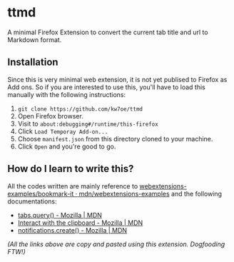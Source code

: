 # ttmd

A minimal Firefox Extension to convert the current tab title and url to Markdown format.

## Installation

Since this is very minimal web extension, it is not yet publised to Firefox as Add ons.
So if you are interested to use this, you'll have to load this manually with the following
instructions:

1. `git clone https://github.com/kw7oe/ttmd`
2. Open Firefox browser.
3. Visit to `about:debugging#/runtime/this-firefox`
4. Click `Load Temporay Add-on...`
5. Choose `manifest.json` from this directory cloned to your machine.
6. Click `Open` and you're good to go.

## How do I learn to write this?

All the codes written are mainly reference to [webextensions-examples/bookmark-it · mdn/webextensions-examples](https://github.com/mdn/webextensions-examples/tree/master/bookmark-it) and
the following documentations:

- [tabs.query() - Mozilla | MDN](https://developer.mozilla.org/en-US/docs/Mozilla/Add-ons/WebExtensions/API/tabs/query)
- [Interact with the clipboard - Mozilla | MDN](https://developer.mozilla.org/en-US/docs/Mozilla/Add-ons/WebExtensions/Interact_with_the_clipboard)
- [notifications.create() - Mozilla | MDN](https://developer.mozilla.org/en-US/docs/Mozilla/Add-ons/WebExtensions/API/notifications/create)

_(All the links above are copy and pasted using this extension. Dogfooding FTW!)_
